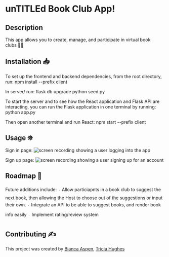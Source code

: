 # unTITLEd Book Club App!

## Description

This app allows you to create, manage, and participate in virtual book clubs 📖💬

## Installation 📥

To set up the frontend and backend dependencies, from the root directory, run:
npm install --prefix client

In server/ run:
flask db upgrade
python seed.py

To start the server and to see how the React application and Flask API are interacting, you can run the Flask application in one terminal by running:
python app.py

Then open another terminal and run React:
npm start --prefix client

## Usage ⛯

Sign in page:
![screen recording showing a user logging into the app](https://files.slack.com/files-pri/T02MD9XTF-F051Z3TEJ6L/sign-in.gif)

Sign up page:
![screen recording showing a user signing up for an account](https://files.slack.com/files-pri/T02MD9XTF-F050V0F1VEK/sign-up2.gif)

## Roadmap 📍

Future additions include:
᭼ Allow particiapnts in a book club to suggest the next book, then allowing the Host to choose out of the suggestions or input their own.
᭼ Integrate an API to be able to suggest books, and render book info easily
᭼ Implement rating/review system

## Contributing ✍️

This project was created by [Bianca Aspen](https://github.com/baspin94), [Tricia Hughes](https://github.com/triciahughes)
